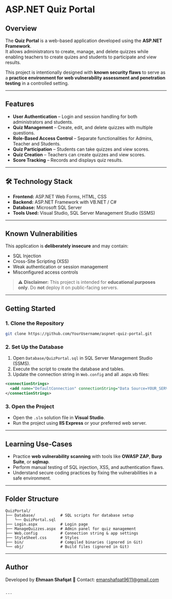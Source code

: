 # ASP.NET Quiz Portal

##  Overview
The **Quiz Portal** is a web-based application developed using the **ASP.NET Framework**.  
It allows administrators to create, manage, and delete quizzes while enabling teachers to create quizes and students to participate and view results.  

This project is intentionally designed with **known security flaws** to serve as a **practice environment for web vulnerability assessment and penetration testing** in a controlled setting.

---

##  Features
- **User Authentication** – Login and session handling for both administrators and students.  
- **Quiz Management** – Create, edit, and delete quizzes with multiple questions.  
- **Role-Based Access Control** – Separate functionalities for Admins, Teacher and Students.  
- **Quiz Participation** – Students can take quizzes and view scores.
- **Quiz Creation** – Teachers can create quizzes and view scores.
- **Score Tracking** – Records and displays quiz results.

---

## 🛠 Technology Stack
- **Frontend:** ASP.NET Web Forms, HTML, CSS  
- **Backend:** ASP.NET Framework with VB.NET / C#  
- **Database:** Microsoft SQL Server  
- **Tools Used:** Visual Studio, SQL Server Management Studio (SSMS)

---

##  Known Vulnerabilities
This application is **deliberately insecure** and may contain:  
- SQL Injection  
- Cross-Site Scripting (XSS)  
- Weak authentication or session management  
- Misconfigured access controls  

> ⚠️ **Disclaimer:** This project is intended for **educational purposes only**. Do **not** deploy it on public-facing servers.

---

##  Getting Started

### 1. Clone the Repository
```bash
git clone https://github.com/YourUsername/aspnet-quiz-portal.git
````

### 2. Set Up the Database

1. Open `Database/QuizPortal.sql` in SQL Server Management Studio (SSMS).
2. Execute the script to create the database and tables.
3. Update the connection string in `Web.config` and all .aspx.vb files:

```xml
<connectionStrings>
  <add name="DefaultConnection" connectionString="Data Source=YOUR_SERVER\SQLEXPRESS;Initial Catalog=OnlineTest;Integrated Security=True;" providerName="System.Data.SqlClient" />
</connectionStrings>
```

### 3. Open the Project

* Open the `.sln` solution file in **Visual Studio**.
* Run the project using **IIS Express** or your preferred web server.

---

##  Learning Use-Cases

* Practice **web vulnerability scanning** with tools like **OWASP ZAP**, **Burp Suite**, or **sqlmap**.
* Perform manual testing of SQL injection, XSS, and authentication flaws.
* Understand secure coding practices by fixing the vulnerabilities in a safe environment.

---

##  Folder Structure

```
QuizPortal/
├── Database/           # SQL scripts for database setup
│   └── QuizPortal.sql
├── Login.aspx          # Login page
├── ManageQuizzes.aspx  # Admin panel for quiz management
├── Web.config          # Connection string & app settings
├── StyleSheet.css      # Styles
├── bin/                # Compiled binaries (ignored in Git)
└── obj/                # Build files (ignored in Git)
```

---


##  Author

Developed by **Ehmaan Shafqat**
📧 Contact: emanshafqat9611@gmail.com

```

---

